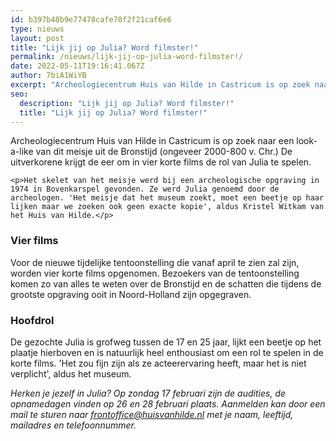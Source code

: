 ```yaml
---
id: b397b48b9e77478cafe78f2f21caf6e6
type: nieuws
layout: post
title: "Lijk jij op Julia? Word filmster!"
permalink: /nieuws/lijk-jij-op-julia-word-filmster!/
date: 2022-05-11T19:16:41.067Z
author: 7biA1WiYB
excerpt: "Archeologiecentrum Huis van Hilde in Castricum is op zoek naar een look-a-like van dit meisje uit de Bronstijd (ongeveer 2000-800 v. Chr.) De uitverkorene krijgt de eer om in vier korte films de rol van Julia te spelen.  "
seo:
  description: "Lijk jij op Julia? Word filmster!"
  title: "Lijk jij op Julia? Word filmster!"
---
```

Archeologiecentrum Huis van Hilde in Castricum is op zoek naar een look-a-like van dit meisje uit de Bronstijd (ongeveer 2000-800 v. Chr.) De uitverkorene krijgt de eer om in vier korte films de rol van Julia te spelen.  

    <p>Het skelet van het meisje werd bij een archeologische opgraving in 1974 in Bovenkarspel gevonden. Ze werd Julia genoemd door de archeologen. 'Het meisje dat het museum zoekt, moet een beetje op haar lijken maar we zoeken ook geen exacte kopie', aldus Kristel Witkam van het Huis van Hilde.</p>
<h3>Vier films</h3>
<p>Voor de nieuwe tijdelijke tentoonstelling die vanaf april te zien zal zijn, worden vier korte films opgenomen. Bezoekers van de tentoonstelling komen zo van alles te weten over de Bronstijd en de schatten die tijdens de grootste opgraving ooit in Noord-Holland zijn opgegraven.</p>
<h3>Hoofdrol</h3>
<p>De gezochte Julia is grofweg tussen de 17 en 25 jaar, lijkt een beetje op het plaatje hierboven en is natuurlijk heel enthousiast om een rol te spelen in de korte films. 'Het zou fijn zijn als ze acteerervaring heeft, maar het is niet verplicht', aldus het museum.</p>
<p><em>Herken je jezelf in Julia? Op zondag 17 februari zijn de audities, de opnamedagen vinden op 26 en 28 februari plaats. Aanmelden kan door een mail te sturen naar <a href="mailto:frontoffice@huisvanhilde.nl">frontoffice@huisvanhilde.nl</a> met je naam, leeftijd, mailadres en telefoonnummer. </em></p>  
